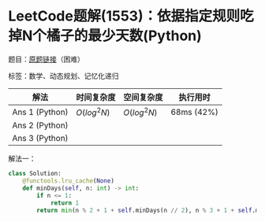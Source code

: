 # LeetCode题解(1553)：依据指定规则吃掉N个橘子的最少天数(Python)

题目：[原题链接](https://leetcode-cn.com/problems/minimum-number-of-days-to-eat-n-oranges/)（困难）

标签：数学、动态规划、记忆化递归

| 解法           | 时间复杂度  | 空间复杂度  | 执行用时   |
| -------------- | ----------- | ----------- | ---------- |
| Ans 1 (Python) | $O(log^2N)$ | $O(log^2N)$ | 68ms (42%) |
| Ans 2 (Python) |             |             |            |
| Ans 3 (Python) |             |             |            |

解法一：

```python
class Solution:
    @functools.lru_cache(None)
    def minDays(self, n: int) -> int:
        if n <= 1:
            return 1
        return min(n % 2 + 1 + self.minDays(n // 2), n % 3 + 1 + self.minDays(n // 3))
```